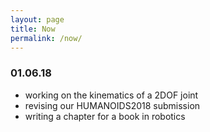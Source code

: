 ```yaml
---
layout: page
title: Now
permalink: /now/
---
```


### 01.06.18

- working on the kinematics of a 2DOF joint
- revising our HUMANOIDS2018 submission
- writing a chapter for a book in robotics


<!--
Previous nows

### 02.11.17

- working on the kinematics of a 2DOF joint
- following the purchase of two new workstations for the lab


### 13.09.17

- preparing the presentations for IROS

### 08.09.17

- preparing for IROS17
- revising the design of a 2DOF joint

### 31.08.17

back from the holidays :sob:
- Revising the design of the R1 moving base
- Working on some reviews for HUMANODS2017

### 17.08.17

- Working on the iCub3 covers surfaces and storing them on the iCub repo
- Getting things ready before a week of holidays

### 05.08.17

- Creating the [now page](http://nownownow.com/about)!
- Writing a blog post on spherical bearings.
- Enjoying a summer holiday day in Arezzo.
-->
